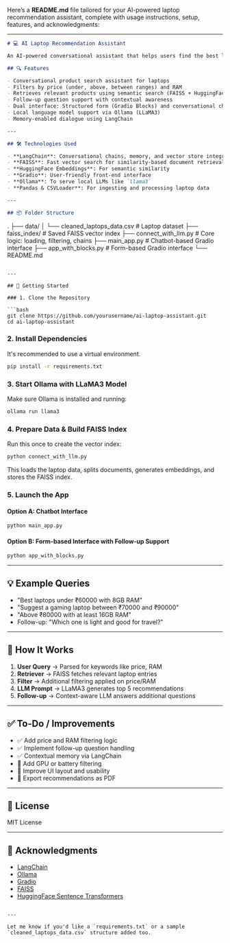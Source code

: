 Here’s a **README.md** file tailored for your AI-powered laptop recommendation assistant, complete with usage instructions, setup, features, and acknowledgments:

---

```markdown
# 💻 AI Laptop Recommendation Assistant

An AI-powered conversational assistant that helps users find the best laptops based on their requirements such as price, RAM, and usage needs (e.g., gaming, office work). It supports follow-up questions and remembers previous context for a personalized experience.

## 🔍 Features

- Conversational product search assistant for laptops
- Filters by price (under, above, between ranges) and RAM
- Retrieves relevant products using semantic search (FAISS + HuggingFace embeddings)
- Follow-up question support with contextual awareness
- Dual interface: Structured form (Gradio Blocks) and conversational chatbot (Gradio Chatbot)
- Local language model support via Ollama (LLaMA3)
- Memory-enabled dialogue using LangChain

---

## 🛠️ Technologies Used

- **LangChain**: Conversational chains, memory, and vector store integrations
- **FAISS**: Fast vector search for similarity-based document retrieval
- **HuggingFace Embeddings**: For semantic similarity
- **Gradio**: User-friendly front-end interface
- **Ollama**: To serve local LLMs like `llama3`
- **Pandas & CSVLoader**: For ingesting and processing laptop data

---

## 📦 Folder Structure

```

.
├── data/
│   └── cleaned\_laptops\_data.csv         # Laptop dataset
├── faiss\_index/                         # Saved FAISS vector index
├── connect\_with\_llm.py                 # Core logic: loading, filtering, chains
├── main\_app.py                         # Chatbot-based Gradio interface
├── app\_with\_blocks.py                  # Form-based Gradio interface
└── README.md

````

---

## 🚀 Getting Started

### 1. Clone the Repository

```bash
git clone https://github.com/yourusername/ai-laptop-assistant.git
cd ai-laptop-assistant
````

### 2. Install Dependencies

It's recommended to use a virtual environment.

```bash
pip install -r requirements.txt
```

### 3. Start Ollama with LLaMA3 Model

Make sure Ollama is installed and running:

```bash
ollama run llama3
```

### 4. Prepare Data & Build FAISS Index

Run this once to create the vector index:

```bash
python connect_with_llm.py
```

This loads the laptop data, splits documents, generates embeddings, and stores the FAISS index.

### 5. Launch the App

#### Option A: Chatbot Interface

```bash
python main_app.py
```

#### Option B: Form-based Interface with Follow-up Support

```bash
python app_with_blocks.py
```

---

## 💡 Example Queries

* "Best laptops under ₹60000 with 8GB RAM"
* "Suggest a gaming laptop between ₹70000 and ₹90000"
* "Above ₹80000 with at least 16GB RAM"
* Follow-up: "Which one is light and good for travel?"

---

## 🧠 How It Works

1. **User Query** → Parsed for keywords like price, RAM
2. **Retriever** → FAISS fetches relevant laptop entries
3. **Filter** → Additional filtering applied on price/RAM
4. **LLM Prompt** → LLaMA3 generates top 5 recommendations
5. **Follow-up** → Context-aware LLM answers additional questions

---

## ✅ To-Do / Improvements

* ✅ Add price and RAM filtering logic
* ✅ Implement follow-up question handling
* ✅ Contextual memory via LangChain
* 🔄 Add GPU or battery filtering
* 🔄 Improve UI layout and usability
* 🔄 Export recommendations as PDF

---

## 📄 License

MIT License

---

## 🙏 Acknowledgments

* [LangChain](https://github.com/langchain-ai/langchain)
* [Ollama](https://ollama.com)
* [Gradio](https://www.gradio.app/)
* [FAISS](https://github.com/facebookresearch/faiss)
* [HuggingFace Sentence Transformers](https://www.sbert.net/)

```

---

Let me know if you'd like a `requirements.txt` or a sample `cleaned_laptops_data.csv` structure added too.
```
